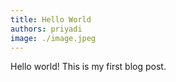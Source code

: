 ```yaml
---
title: Hello World
authors: priyadi
image: ./image.jpeg
---
```


Hello world! This is my first blog post.

<!-- truncate -->